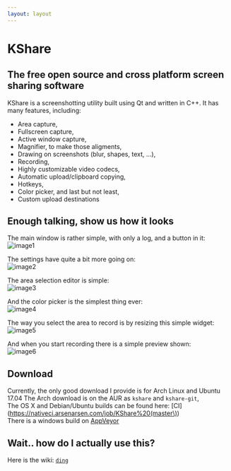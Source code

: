 ```yaml
---
layout: layout
---
```



# **KShare**
## The free open source and cross platform screen sharing software

KShare is a screenshotting utility built using Qt and written in C++.
It has many features, including:
* Area capture,
* Fullscreen capture,
* Active window capture,
* Magnifier, to make those aligments,
* Drawing on screenshots (blur, shapes, text, ...),
* Recording,
* Highly customizable video codecs,
* Automatic upload/clipboard copying,
* Hotkeys,
* Color picker, and last but not least,
* Custom upload destinations

## Enough talking, show us how it looks
The main window is rather simple, with only a log, and a button in it:  
![image1](http://i.imgur.com/QOebwEM.png)

The settings have quite a bit more going on:  
![image2](http://i.imgur.com/kZzQzGr.png)

The area selection editor is simple:  
![image3](http://i.imgur.com/kyWZk3p.jpg)

And the color picker is the simplest thing ever:  
![image4](http://i.imgur.com/VIeGbdQ.jpg)

The way you select the area to record is by resizing this simple widget:  
![image5](http://i.imgur.com/0iXFHnm.png)

And when you start recording there is a simple preview shown:  
![image6](http://i.imgur.com/6fu33TR.png)

## Download
Currently, the only good download I provide is for Arch Linux and Ubuntu 17.04
The Arch download is on the AUR as `kshare` and `kshare-git`,  
The OS X and Debian/Ubuntu builds can be found here: [CI](https://nativeci.arsenarsen.com/job/KShare%20(master\))   
There is a windows build on [AppVeyor]()

## Wait.. how do I actually use this?

Here is the wiki: [`ding`](https://github.com/ArsenArsen/KShare/wiki)
